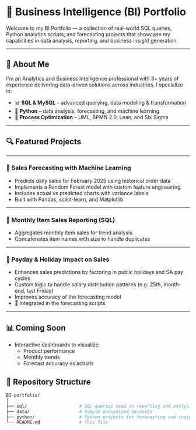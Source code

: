# 🧠 Business Intelligence (BI) Portfolio

Welcome to my BI Portfolio — a collection of real-world SQL queries, Python analytics scripts, and forecasting projects that showcase my capabilities in data analysis, reporting, and business insight generation.

---

## 🚀 About Me

I'm an Analytics and Business Intelligence professional with 3+ years of experience delivering data-driven solutions across industries. I specialize in:

- 📊 **SQL & MySQL** – advanced querying, data modeling & transformation  
- 🐍 **Python** – data analysis, forecasting, and machine learning  
- 🧠 **Process Optimization** – UML, BPMN 2.0, Lean, and Six Sigma  

---

## 🔍 Featured Projects

---

### 📅 Sales Forecasting with Machine Learning  
- Predicts daily sales for February 2025 using historical order data  
- Implements a Random Forest model with custom feature engineering  
- Includes actual vs predicted charts with variance labels  
- Built with Pandas, scikit-learn, and Matplotlib  

---

### 🛒 Monthly Item Sales Reporting (SQL)
- Aggregates monthly item sales for trend analysis  
- Concatenates item names with size to handle duplicates  

---

### 📌 Payday & Holiday Impact on Sales  
- Enhances sales predictions by factoring in public holidays and SA pay cycles  
- Custom logic to handle salary distribution patterns (e.g. 25th, month-end, last Friday)  
- Improves accuracy of the forecasting model  
- 📁 Integrated in the forecasting scripts

---

## 📊 Coming Soon

- Interactive dashboards to visualize:
  - Product performance  
  - Monthly trends  
  - Forecast accuracy vs actuals  

## 📂 Repository Structure

```bash
BI-portfolio/
│
├── sql/                    # SQL queries used in reporting and analysis
├── data/                   # Sample anonymized datasets
├── python/                 # Python projects for forecasting and insights
└── README.md               # This file